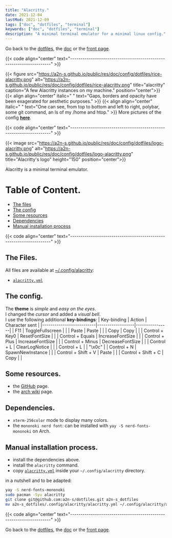 ```yaml
---
title: "Alacritty."
date: 2021-12-04
lastMod: 2021-12-09
tags: ["doc", "dotfiles", "terminal"]
keywords: ["doc", "dotfiles", "terminal"]
description: "A minimal terminal emulator for a minimal linux config."
---
```

Go back to the [dotfiles](/public/doc/config/dotfiles), the [doc](/public/doc/config) or the [front page](/public).  

{{< code align="center" text="--------------------------------------------------------------------" >}}

{{< figure src="https://a2n-s.github.io/public/res/doc/config/dotfiles/rice-alacritty.png" 
           alt="https://a2n-s.github.io/public/res/doc/config/dotfiles/rice-alacritty.png"
           title="alacritty" caption="A few Alacritty instances on my machine." position="center">}}
{{< align align="center" 
           italic=" "
           text="Gaps, borders and opacity have been exagerated for aesthetic purposes." >}}
{{< align align="center" 
           italic=" "
           text="One can see, from top to bottom and left to right, polybar, some git command, an ls of my /home and htop." >}}
More pictures of the config [**here**](https://github.com/a2n-s/dotfiles#4-gallery-toc).

{{< code align="center" text="--------------------------------------------------------------------" >}}

{{< image src="https://a2n-s.github.io/public/res/doc/config/dotfiles/logo-alacritty.png" 
          alt="https://a2n-s.github.io/public/res/doc/config/dotfiles/logo-alacritty.png"
          title="Alacritty's logo" height="150" position="center">}}

Alacritty is a minimal terminal emulator.

# Table of Content.
- [The files](#the-files)
- [The config](#the-config)
- [Some resources](#some-resources)
- [Dependencies](#dependencies)
- [Manual installation process](#manual-installation-process)

{{< code align="center" text="--------------------------------------------------------------------" >}}

## The Files.
All files are available at [~/.config/alacritty](https://github.com/a2n-s/dotfiles/blob/main/.config/alacritty):
- [`alacritty.yml`]

## The config.
The **theme** is *simple* and *easy on the eyes*.  
I changed the *cursor* and added a *visual bell*.  
I use the following additional **key-bindings**:
| Key-binding              | Action           | Character sent |
|--------------------------|------------------|----------------|
|                   F11    | ToggleFullscreen |                |
|                   Paste  | Paste            |                |
|                   Copy   | Copy             |                |
| Control         + Key0   | ResetFontSize    |                |
| Control         + Equals | IncreaseFontSize |                |
| Control         + Plus   | IncreaseFontSize |                |
| Control         + Minus  | DecreaseFontSize |                |
| Control         + L      | ClearLogNotice   |                |
| Control         + L      |                  | "\x0c"         |
| Control         + N      | SpawnNewInstance |                |
| Control + Shift + V      | Paste            |                |
| Control + Shift + C      | Copy             |                |

## Some resources.
- the [GitHub](https://github.com/alacritty/alacritty) page.
- the [arch wiki](https://wiki.archlinux.org/title/Alacritty) page.

## Dependencies.
- `xterm-256color` mode to display many colors.
- the `mononoki nerd font`: can be installed with `yay -S nerd-fonts-mononoki` on Arch.

## Manual installation process.
- install the dependencies above.
- install the `alacritty` command.
- copy [`alacritty.yml`] inside your `~/.config/alacritty` directory.

in a nutshell and to be adapted:
```bash
yay -S nerd-fonts-mononoki
sudo pacman -Syu alacritty
git clone git@github.com:a2n-s/dotfiles.git a2n-s_dotfiles
mv a2n-s_dotfiles/.config/alacritty/alacritty.yml ~/.config/alacritty/alacritty.yml
```

{{< code align="center" text="--------------------------------------------------------------------" >}}

Go back to the [dotfiles](/public/doc/config/dotfiles), the [doc](/public/doc/config) or the [front page](/public).  

[`alacritty.yml`]: https://github.com/a2n-s/dotfiles/blob/main/.config/alacritty/alacritty.yml
